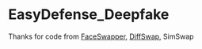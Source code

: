 # EasyDefense_Deepfake

Thanks for code from [FaceSwapper](https://github.com/liqi-casia/FaceSwapper), [DiffSwap](https://github.com/wl-zhao/DiffSwap), SimSwap
